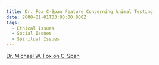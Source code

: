 ```yaml
---
title: Dr. Fox C-Span Feature Concerning Animal Testing
date: 2000-01-01T03:00:00.000Z
tags:
  - Ethical Issues
  - Social Issues
  - Spiritual Issues
---
```

[Dr. Michael W. Fox on C-Span](https://www.c-span.org/person/?michaelfox)

